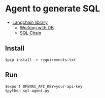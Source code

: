 # Agent to generate SQL
* [Langchain library](https://www.langchain.com/)
  * [Working with DB](https://python.langchain.com/docs/how_to/sql_large_db/)
  * [SQL Chain](https://python.langchain.com/api_reference/langchain/chains/langchain.chains.sql_database.query.create_sql_query_chain.html)


## Install
```
$pip install -r requirements.txt
```

## Run
```
$export OPENAI_API_KEY=your-api-key
$python sql-agent.py
```